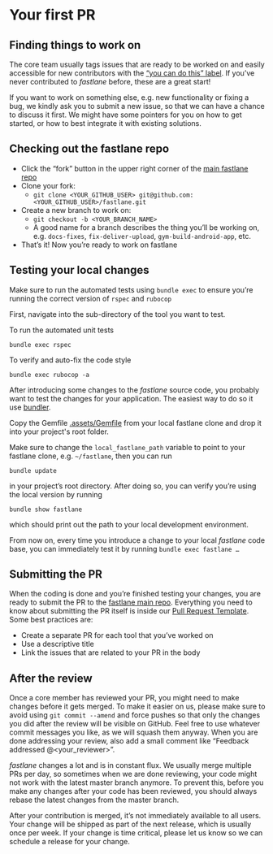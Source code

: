 # Your first PR


## Finding things to work on


The core team usually tags issues that are ready to be worked on and easily accessible for new contributors with the [“you can do this” label][you can do this]. If you’ve never contributed to _fastlane_ before, these are a great start!


If you want to work on something else, e.g. new functionality or fixing a bug, we kindly ask you to submit a new issue, so that we can have a chance to discuss it first. We might have some pointers for you on how to get started, or how to best integrate it with existing solutions.


## Checking out the fastlane repo


- Click the “fork” button in the upper right corner of the [main fastlane repo][fastlane]
- Clone your fork:
  - `git clone <YOUR_GITHUB_USER> git@github.com:<YOUR_GITHUB_USER>/fastlane.git`
- Create a new branch to work on:
  - `git checkout -b <YOUR_BRANCH_NAME>`
  - A good name for a branch describes the thing you’ll be working on, e.g. `docs-fixes`, `fix-deliver-upload`, `gym-build-android-app`, etc.
- That’s it! Now you’re ready to work on fastlane 


## Testing your local changes


Make sure to run the automated tests using `bundle exec` to ensure you’re running the correct version of `rspec` and `rubocop`


First, navigate into the sub-directory of the tool you want to test.


To run the automated unit tests


```
bundle exec rspec
```


To verify and auto-fix the code style


```
bundle exec rubocop -a
```


After introducing some changes to the _fastlane_ source code, you probably want to test the changes for your application. The easiest way to do so it use [bundler](https://bundler.io/).

Copy the Gemfile [.assets/Gemfile](.assets/Gemfile) from your local fastlane clone and drop it into your project's root folder.

Make sure to change the `local_fastlane_path` variable to point to your fastlane clone, e.g. `~/fastlane`, then you can run
```
bundle update
```
in your project’s root directory. After doing so, you can verify you’re using the local version by running

```
bundle show fastlane
```

which should print out the path to your local development environment.

From now on, every time you introduce a change to your local _fastlane_ code base, you can immediately test it by running `bundle exec fastlane …`


## Submitting the PR


When the coding is done and you’re finished testing your changes, you are ready to submit the PR to the [fastlane main repo][fastlane]. Everything you need to know about submitting the PR itself is inside our [Pull Request Template][pr template]. Some best practices are:


- Create a separate PR for each tool that you’ve worked on
- Use a descriptive title 
- Link the issues that are related to your PR in the body


## After the review


Once a core member has reviewed your PR, you might need to make changes before it gets merged. To make it easier on us, please make sure to avoid using `git commit --amend` and force pushes so that only the changes you did after the review will be visible on GitHub. Feel free to use whatever commit messages you like, as we will squash them anyway. When you are done addressing your review, also add a small comment like “Feedback addressed @<your_reviewer>”. 


_fastlane_ changes a lot and is in constant flux. We usually merge multiple PRs per day, so sometimes when we are done reviewing, your code might not work with the latest master branch anymore. To prevent this, before you make any changes after your code has been reviewed, you should always rebase the latest changes from the master branch.


After your contribution is merged, it’s not immediately available to all users. Your change will be shipped as part of the next release, which is usually once per week. If your change is time critical, please let us know so we can schedule a release for your change.


<!-- Links -->
[you can do this]: https://github.com/fastlane/fastlane/issues?utf8=✓&q=is%3Aopen%20is%3Aissue%20label%3A%22you%20can%20do%20this%22%20
[fastlane]: https://github.com/fastlane/fastlane
[pr template]: .github/PULL_REQUEST_TEMPLATE.md
